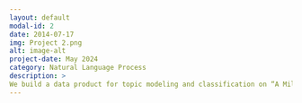 ```yaml
---
layout: default
modal-id: 2
date: 2014-07-17
img: Project 2.png
alt: image-alt
project-date: May 2024
category: Natural Language Process
description: >
We build a data product for topic modeling and classification on “A Million News Headlines”. After preprocessing 1.19 M headlines (deduplication, stemming, stop-word removal), we apply LSA, LDA, T5 + Clustering, Top2Vec, BERTopic, and H5 + Clustering, visualizing with t-SNE and word clouds. For classification, Auto-Encoder and BERT distinguish positive vs. negative headlines. Models are compared via coherence, diversity, and human evaluation.
---
```

